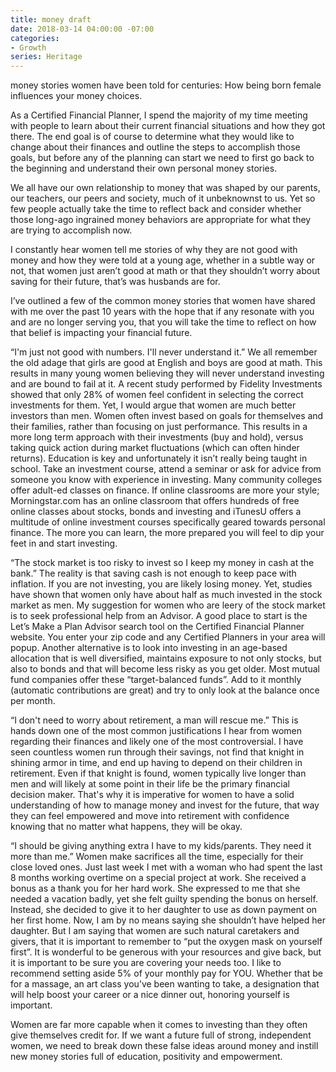 ```yaml
---
title: money draft
date: 2018-03-14 04:00:00 -07:00
categories:
- Growth
series: Heritage
---
```


money stories women have been told for centuries: How being born female influences your money choices.

As a Certified Financial Planner, I spend the majority of my time meeting with people to learn about their current financial situations and how they got there. The end goal is of course to determine what they would like to change about their finances and outline the steps to accomplish those goals, but before any of the planning can start we need to first go back to the beginning and understand their own personal money stories.

We all have our own relationship to money that was shaped by our parents, our teachers, our peers and society, much of it unbeknownst to us. Yet so few people actually take the time to reflect back and consider whether those long-ago ingrained money behaviors are appropriate for what they are trying to accomplish now.

I constantly hear women tell me stories of why they are not good with money and how they were told at a young age, whether in a subtle way or not, that women just aren’t good at math or that they shouldn’t worry about saving for their future, that’s was husbands are for.

I’ve outlined a few of the common money stories that women have shared with me over the past 10 years with the hope that if any resonate with you and are no longer serving you, that you will take the time to reflect on how that belief is impacting your financial future.

“I'm just not good with numbers. I'll never understand it.” We all remember the old adage that girls are good at English and boys are good at math. This results in many young women believing they will never understand investing and are bound to fail at it. A recent study performed by Fidelity Investments showed that only 28% of women feel confident in selecting the correct investments for them. Yet, I would argue that women are much better investors than men. Women often invest based on goals for themselves and their families, rather than focusing on just performance. This results in a more long term approach with their investments (buy and hold), versus taking quick action during market fluctuations (which can often hinder returns). Education is key and unfortunately it isn’t really being taught in school. Take an investment course, attend a seminar or ask for advice from someone you know with experience in investing.  Many community colleges offer adult-ed classes on finance. If online classrooms are more your style; Morningstar.com has an online classroom that offers hundreds of free online classes about stocks, bonds and investing and iTunesU offers a multitude of online investment courses specifically geared towards personal finance. The more you can learn, the more prepared you will feel to dip your feet in and start investing.

“The stock market is too risky to invest so I keep my money in cash at the bank.” The reality is that saving cash is not enough to keep pace with inflation. If you are not investing, you are likely losing money. Yet, studies have shown that women only have about half as much invested in the stock market as men. My suggestion for women who are leery of the stock market is to seek professional help from an Advisor.  A good place to start is the Let’s Make a Plan Advisor search tool on the Certified Financial Planner website. You enter your zip code and any Certified Planners in your area will popup. Another alternative is to look into investing in an age-based allocation that is well diversified, maintains exposure to not only stocks, but also to bonds and that will become less risky as you get older. Most mutual fund companies offer these “target-balanced funds”. Add to it monthly (automatic contributions are great) and try to only look at the balance once per month.

“I don't need to worry about retirement, a man will rescue me.” This is hands down one of the most common justifications I hear from women regarding their finances and likely one of the most controversial. I have seen countless women run through their savings, not find that knight in shining armor in time, and end up having to depend on their children in retirement. Even if that knight is found, women typically live longer than men and will likely at some point in their life be the primary financial decision maker. That's why it is imperative for women to have a solid understanding of how to manage money and invest for the future, that way they can feel empowered and move into retirement with confidence knowing that no matter what happens, they will be okay.

“I should be giving anything extra I have to my kids/parents. They need it more than me.” Women make sacrifices all the time, especially for their close loved ones. Just last week I met with a woman who had spent the last 8 months working overtime on a special project at work. She received a bonus as a thank you for her hard work. She expressed to me that she needed a vacation badly, yet she felt guilty spending the bonus on herself. Instead, she decided to give it to her daughter to use as down payment on her first home. Now, I am by no means saying she shouldn’t have helped her daughter. But I am saying that women are such natural caretakers and givers, that it is important to remember to “put the oxygen mask on yourself first”. It is wonderful to be generous with your resources and give back, but it is important to be sure you are covering your needs too. I like to recommend setting aside 5% of your monthly pay for YOU. Whether that be for a massage, an art class you’ve been wanting to take, a designation that will help boost your career or a nice dinner out, honoring yourself is important. 

Women are far more capable when it comes to investing than they often give themselves credit for. If we want a future full of strong, independent women, we need to break down these false ideas around money and instill new money stories full of education, positivity and empowerment.
